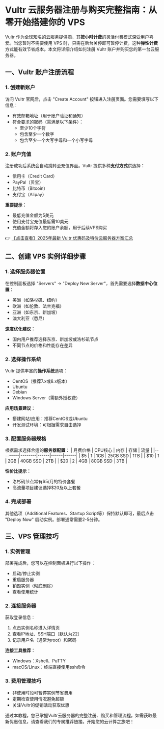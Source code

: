 # Vultr 云服务器注册与购买完整指南：从零开始搭建你的 VPS

Vultr 作为全球知名的云服务提供商，其**按小时计费**的灵活付费模式深受用户喜爱。当您暂时不需要使用 VPS 时，只需在后台关停即可暂停计费，这种**弹性计费**方式能有效节省成本。本文将详细介绍如何注册 Vultr 账户并购买您的第一台云服务器。

## 一、Vultr 账户注册流程

### 1. 创建新账户
访问 Vultr 官网后，点击 "Create Account" 按钮进入注册页面。您需要填写以下信息：
- 有效邮箱地址（用于账户验证和通知）
- 符合要求的密码（需满足以下条件）：
  - 至少10个字符
  - 包含至少一个数字
  - 包含至少一个大写字母和一个小写字母

### 2. 账户充值
注册成功后系统会自动跳转至充值界面。Vultr 提供多种**支付方式**供选择：
- 信用卡（Credit Card）
- PayPal（贝宝）
- 比特币（Bitcoin）
- 支付宝（Alipay）

**重要提示：**
- 最低充值金额为5美元
- 使用支付宝充值最低需10美元
- 充值金额将存入您的账户余额，用于后续VPS购买

👉 [【点击查看】2025年最新 Vultr 优惠码及特价云服务器方案汇总](https://bit.ly/VuLtr)

## 二、创建 VPS 实例详细步骤

### 1. 选择服务器位置
在控制面板选择 "Servers" → "Deploy New Server"，首先需要选择**数据中心位置**：
- 美洲（如洛杉矶、纽约）
- 欧洲（如伦敦、法兰克福）
- 亚洲（如东京、新加坡）
- 澳大利亚（悉尼）

**速度优化建议：**
- 国内用户推荐选择东京、新加坡或洛杉矶节点
- 不同节点的价格和性能存在差异

### 2. 选择操作系统
Vultr 提供丰富的**操作系统**选项：
- CentOS（推荐7.x或8.x版本）
- Ubuntu
- Debian
- Windows Server（需额外授权费）

**应用场景建议：**
- 搭建网站/应用：推荐CentOS或Ubuntu
- 开发测试环境：可根据需求自由选择

### 3. 配置服务器规格
根据需求选择合适的**服务器配置**：
| 月费价格 | CPU核心 | 内存 | 存储 | 流量 |
|---------|--------|------|------|------|
| $5      | 1      | 1GB  | 25GB SSD | 1TB |
| $10     | 1      | 2GB  | 40GB SSD | 2TB |
| $20     | 2      | 4GB  | 80GB SSD | 3TB |

**性价比提示：**
- 洛杉矶节点常有$5/月的特价套餐
- 高流量项目建议选择$20及以上套餐

### 4. 完成部署
其他选项（Additional Features、Startup Script等）保持默认即可，最后点击 "Deploy Now" 启动实例。部署通常需要2-5分钟。

## 三、VPS 管理技巧

### 1. 实例管理
部署完成后，您可以在控制面板进行以下操作：
- 启动/停止实例
- 重启服务器
- 销毁实例（彻底删除）
- 查看使用统计

### 2. 连接服务器
获取登录信息：
1. 点击实例名称进入详情页
2. 查看IP地址、SSH端口（默认为22）
3. 记录用户名（通常为root）和密码

**连接工具推荐：**
- Windows：Xshell、PuTTY
- macOS/Linux：终端直接使用ssh命令

### 3. 费用管理技巧
- 非使用时段可暂停实例节省费用
- 定期检查使用情况避免超额
- 关注Vultr的促销活动获取优惠

通过本教程，您已掌握Vultr云服务器的完整注册、购买和管理流程。如需获取最新优惠信息，请查看我们的专属推荐链接。开始您的云计算之旅吧！